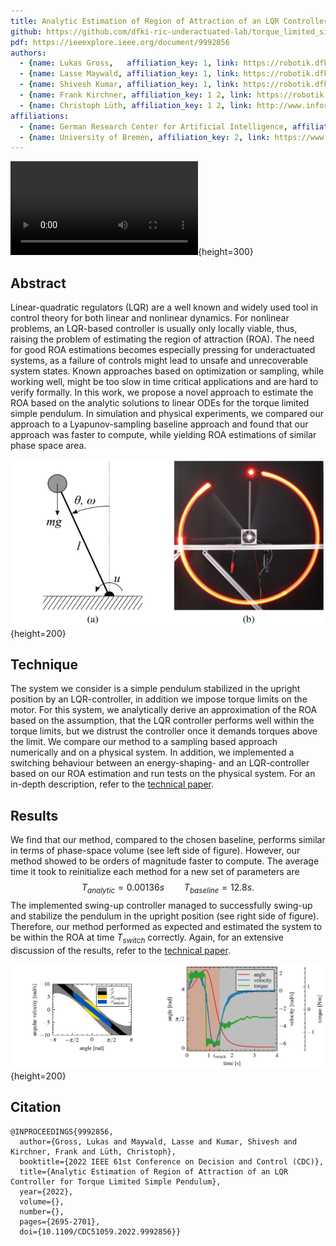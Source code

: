 ```yaml
---
title: Analytic Estimation of Region of Attraction of an LQR Controller for Torque Limited Simple Pendulum
github: https://github.com/dfki-ric-underactuated-lab/torque_limited_simple_pendulum/tree/master/software/python/simple_pendulum/controllers/lqr/analytic_roa_estimation
pdf: https://ieeexplore.ieee.org/document/9992856
authors:
  - {name: Lukas Gross,   affiliation_key: 1, link: https://robotik.dfki-bremen.de/de/ueber-uns/mitarbeiter/lugr02.html}
  - {name: Lasse Maywald, affiliation_key: 1, link: https://robotik.dfki-bremen.de/de/ueber-uns/mitarbeiter/lama02/}
  - {name: Shivesh Kumar, affiliation_key: 1, link: https://robotik.dfki-bremen.de/de/ueber-uns/mitarbeiter/shku02.html}
  - {name: Frank Kirchner, affiliation_key: 1 2, link: https://robotik.dfki-bremen.de/de/ueber-uns/mitarbeiter/frki01.html}
  - {name: Christoph Lüth, affiliation_key: 1 2, link: http://www.informatik.uni-bremen.de/~clueth/}
affiliations:
  - {name: German Research Center for Artificial Intelligence, affiliation_key: 1, link: https://www.dfki.de/en/web}
  - {name: University of Bremen, affiliation_key: 2, link: https://www.uni-bremen.de/}
---
```


![Presentation at Conference on Decision and Control 2022, Cancun, Mexico](static/presentation/ROA_LQR_Pend_LGross.mp4){height=300}

## Abstract
Linear-quadratic regulators (LQR) are a well known and widely used tool in control theory for both linear and nonlinear dynamics. For nonlinear problems, an LQR-based controller is usually only locally viable, thus, raising the problem of estimating the region of attraction (ROA). The need for good ROA estimations becomes especially pressing for underactuated systems, as a failure of controls might lead to unsafe and unrecoverable system states. Known approaches based on optimization or sampling, while working well, might be too slow in time critical applications and are hard to verify formally. In this work, we propose a novel approach to estimate the ROA based on the analytic solutions to linear ODEs for the torque limited simple pendulum. In simulation and physical experiments, we compared our approach to a Lyapunov-sampling baseline approach and found that our approach was faster to compute, while yielding ROA estimations of similar phase space area.

![(a) schematic of the pendulum, (b) long exposure shot of the physical system](static/figures/double.png){height=200}

## Technique
The system we consider is a simple pendulum stabilized in the upright position by an LQR-controller, in addition we impose torque limits on the motor. For this system, we analytically derive an approximation of the ROA based on the assumption, that the LQR controller performs well within the torque limits, but we distrust the controller once it demands torques above the limit. We compare our method to a sampling based approach numerically and on a physical system. In addition, we implemented a switching behaviour between an energy-shaping- and an LQR-controller based on our ROA estimation and run tests on the physical system. For an in-depth description, refer to the [technical paper](https://arxiv.org/abs/2211.15437).

## Results
We find that our method, compared to the chosen baseline, performs similar in terms of phase-space volume (see left side of figure). However, our method showed to be orders of magnitude faster to compute. The average time it took to reinitialize each method for a new set of parameters are
$$
T_{analytic} = 0.00136s \qquad T_{baseline} = 12.8s.
$$
The implemented swing-up controller managed to successfully swing-up and stabilize the pendulum in the upright position (see right side of figure). Therefore, our method performed as expected and estimated the system to be within the ROA at time $T_{switch}$ correctly. Again, for an extensive discussion of the results, refer to the [technical paper](https://arxiv.org/abs/2211.15437).

![(left) exemplary result of numerical experiments, (right) proof of concept of a switching swing-up behaviour on the physical system](static/figures/results.png){height=200}

## Citation
```
@INPROCEEDINGS{9992856,
  author={Gross, Lukas and Maywald, Lasse and Kumar, Shivesh and Kirchner, Frank and Lüth, Christoph},
  booktitle={2022 IEEE 61st Conference on Decision and Control (CDC)}, 
  title={Analytic Estimation of Region of Attraction of an LQR Controller for Torque Limited Simple Pendulum}, 
  year={2022},
  volume={},
  number={},
  pages={2695-2701},
  doi={10.1109/CDC51059.2022.9992856}}
```

